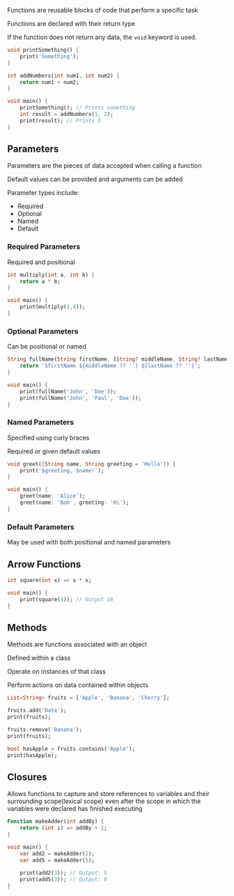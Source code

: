 
Functions are reusable blocks of code that perform a specific task

Functions are declared with their return type

If the function does not return any data, the `void` keyword is used.

```dart
void printSomething() {
	print('Something');
}

int addNumbers(int num1, int num2) {
	return num1 + num2;
}

void main() {
	printSomething(); // Prints something
	int result = addNumbers(1, 2);
	print(result); // Prints 3
}
```


## Parameters 

Parameters are the pieces of data accepted when calling a function

Default values can be provided and arguments can be added

Parameter types include:
- Required
- Optional
- Named
- Default

### Required Parameters

Required and positional

```dart
int multiply(int a, int b) {
	return a * b;
}

void main() {
	print(multiply(3,4));
}
```

### Optional Parameters 

Can be positional or named

```dart
String fullName(String firstName, [String? middleName, String? lastName]) {
	return '$firstName ${middleName ?? ''} ${lastName ?? ''}';
}

void main() {
	print(fullName('John', 'Doe'));
	print(fullName('John', 'Paul', 'Doe'));
}
```

### Named Parameters

Specified using curly braces

Required or given default values

```dart
void greet({String name, String greeting = 'Hello'}) {
	print('$greeting, $name!');
}

void main() {
	greet(name: 'Alice');
	greet(name: 'Bob', greeting: 'Hi');
}
```

### Default Parameters

May be used with both positional and named parameters

## Arrow Functions

```dart
int square(int x) => x * x;

void main() {
	print(square(4)); // Output 16
}
```

## Methods

Methods are functions associated with an object

Defined within a class

Operate on instances of that class

Perform actions on data contained within objects

```dart
List<String> fruits = ['Apple', 'Banana', 'Cherry'];

fruits.add('Date');
print(fruits); 

fruits.remove('Banana');
print(fruits);

bool hasApple = fruits.contains('Apple');
print(hasApple);
```

## Closures

Allows functions to capture and store references to variables and their surrounding scope(lexical scope) even after the scope in which the variables were declared has finished executing

```dart
Function makeAdder(int addBy) {
	return (int i) => addBy + 1;
}

void main() {
	var add2 = makeAdder(2);
	var add5 = makeAdder(5);
	
	print(add2(3)); // Output: 5
	print(add5(3)); // Output: 8
}
```


